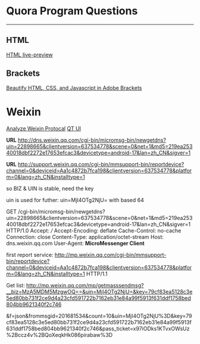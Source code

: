 # Quora Program Questions
---
## HTML
[HTML live-preview](https://www.quora.com/What-is-the-best-text-editor-for-HTML-CSS-that-has-live-preview)

## Brackets
[Beautify HTML, CSS, and Javascript in Adobe Brackets](https://github.com/drewhamlett/brackets-beautify)

# Weixin
[Analyze Weixin Protocal](http://www.blogjava.net/yongboy/archive/2014/03/05/410636.html)
[QT UI](https://github.com/xiangzhai/qwx)

**URL**
http://dns.weixin.qq.com/cgi-bin/micromsg-bin/newgetdns?uin=22898665&clientversion=637534778&scene=0&net=1&md5=219ea25340018dbf2272e17653efcac3&devicetype=android-17&lan=zh_CN&sigver=1

**URL**
http://support.weixin.qq.com/cgi-bin/mmsupport-bin/reportdevice?channel=0&deviceid=Aa1c4872b7fca198&clientversion=637534778&platform=0&lang=zh_CN&installtype=1

so 
BIZ & UIN is stable, need the key

uin is used for futher: uin=MjI4OTg2NjU= with based 64

GET /cgi-bin/micromsg-bin/newgetdns?uin=22898665&clientversion=637534778&scene=0&net=1&md5=219ea25340018dbf2272e17653efcac3&devicetype=android-17&lan=zh_CN&sigver=1 HTTP/1.0
Accept: */*
Accept-Encoding: deflate
Cache-Control: no-cache
Connection: close
Content-Type: application/octet-stream
Host: dns.weixin.qq.com
User-Agent: **MicroMessenger Client**

first report service:
http://mp.weixin.qq.com/cgi-bin/mmsupport-bin/reportdevice?channel=0&deviceid=Aa1c4872b7fca198&clientversion=637534778&platform=0&lang=zh_CN&installtype=1 HTTP/1.1 

Get list:
http://mp.weixin.qq.com/mp/getmasssendmsg?__biz=MzA5MDM5MzgwOQ==&uin=MjI4OTg2NjU=&key=79cf83ea5128c3e5ed80bb731f2ce9d4a23cfd591722b7162eb31e84a99f5913f631ddf1758bed804bb9621340f2c746

&f=json&frommsgid=201681534&count=10&uin=MjI4OTg2NjU%3D&key=79cf83ea5128c3e5ed80bb731f2ce9d4a23cfd591722b7162eb31e84a99f5913f631ddf1758bed804bb9621340f2c746&pass_ticket=x97iODks1KTvxOWsUz%2Bccz4v%2BQoXeqkHk086pirabaw%3D
